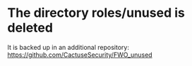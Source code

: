 # The directory roles/unused is deleted

It is backed up in an additional repository: <https://github.com/CactuseSecurity/FWO_unused>
  
